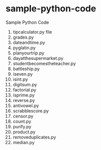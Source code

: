 # sample-python-code
Sample Python Code
1. tipcalculator.py file
2. grades.py
3. dateandtime.py
4. pyglatin.py
5. planyourtrip.py
6. dayatthesupermarket.py
7. studentbecomestheteacher.py
8. battleship.py
9. iseven.py
10. isint.py
11. digitsum.py
12. factorial.py
13. isprime.py
14. reverse.py
15. antivowel.py
16. scrabblescore.py
17. censor.py
18. count.py
19. purify.py
20. product.py
21. removeduplicates.py
22. median.py




